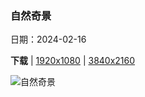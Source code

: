 ### 自然奇景

日期：2024-02-16

**下载**  |  [1920x1080](https://cn.bing.com/th?id=OHR.LakeDolomites_ZH-CN2317113886_1920x1080.jpg)  |  [3840x2160](https://cn.bing.com/th?id=OHR.LakeDolomites_ZH-CN2317113886_UHD.jpg)

![自然奇景](https://cn.bing.com/th?id=OHR.LakeDolomites_ZH-CN2317113886_1920x1080.jpg "多洛米蒂山的布莱耶斯湖，南蒂罗尔，意大利 (© Marco Bottigelli/Getty Images)")


